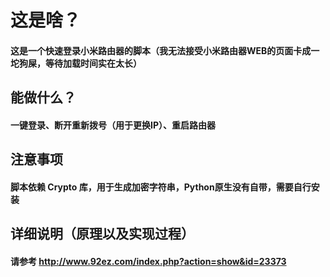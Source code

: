 # 这是啥？
#### 这是一个快速登录小米路由器的脚本（我无法接受小米路由器WEB的页面卡成一坨狗屎，等待加载时间实在太长）
## 能做什么？
#### 一键登录、断开重新拨号（用于更换IP）、重启路由器
## 注意事项
#### 脚本依赖 Crypto 库，用于生成加密字符串，Python原生没有自带，需要自行安装
## 详细说明（原理以及实现过程）
#### 请参考 http://www.92ez.com/index.php?action=show&id=23373
